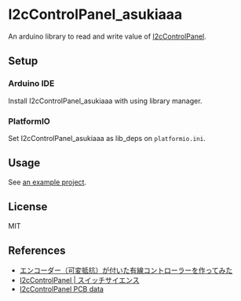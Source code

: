 # I2cControlPanel_asukiaaa

An arduino library to read and write value of [I2cControlPanel](https://www.switch-science.com/catalog/6824/).

## Setup

### Arduino IDE

Install I2cControlPanel_asukiaaa with using library manager.

### PlatformIO

Set I2cControlPanel_asukiaaa as lib_deps on `platformio.ini`.

## Usage

See [an example project](examples/PrintOnSerial/PrintOnSerial.ino).

## License

MIT

## References

- [エンコーダー（可変抵抗）が付いた有線コントローラーを作ってみた](https://asukiaaa.blogspot.com/2020/11/i2c-control-panel.html)
- [I2cControlPanel | スイッチサイエンス](https://www.switch-science.com/catalog/6824/)
- [I2cControlPanel PCB data](https://github.com/asukiaaa/I2cControlPanel)
